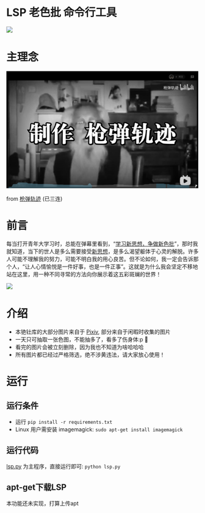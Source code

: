 # LSP 老色批 命令行工具

![](https://user-images.githubusercontent.com/74630829/152635748-91844641-e7b0-407f-a111-9993f9e8250d.jpeg)

# 主理念
[![](screen_shots/cskj.PNG)](https://www.bilibili.com/video/BV1pK41137cB?from=search&seid=16847676413306921011)

from [枪弹轨迹](https://space.bilibili.com/515993?from=search&seid=3334009161957721793&spm_id_from=333.337.0.0) (已三连)

# 前言
每当打开青年大学习时，总能在弹幕里看到，“[学习新思想，争做新色批](https://www.bilibili.com/video/BV1HV411y7sK/?spm_id_from=333.788.videocard.7)”，那时我就知道，当下的世人是多么需要接受[新思想](https://github.com/Sherlockcxk/lsp/blob/MASTER/screen_shots/new%20value.jpg)，是多么渴望躯体于心灵的解脱。许多人可能不理解我的努力，可能不明白我的用心良苦。但不论如何，我一定会告诉那个人，“让人心情愉悦是一件好事，也是一件正事”。这就是为什么我会坚定不移地站在这里，用一种不同寻常的方法向你展示着这五彩斑斓的世界！

![](https://github.com/Sherlockcxk/lsp/blob/MASTER/screen_shots/new%20value.jpg)

# 介绍
- 本铯钍库的大部分图片来自于 [Pixiv](https://www.pixiv.net/en/), 部分来自于闲暇时收集的图片
- 一天只可抽取一张色图，不能抽多了，看多了伤身体:p 🤣
- 看完的图片会被立刻删除，因为我也不知道为啥哈哈哈
- 所有图片都已经过严格筛选，绝不涉黄违法，请大家放心使用！

# 运行
## 运行条件
- 运行 `pip install -r requirements.txt`
- Linux 用户需安装 imagemagick: `sudo apt-get install imagemagick`

## 运行代码
[lsp.py](src/lsp.py) 为主程序，直接运行即可: `python lsp.py`

## apt-get下载LSP
本功能还未实现，打算上传apt
